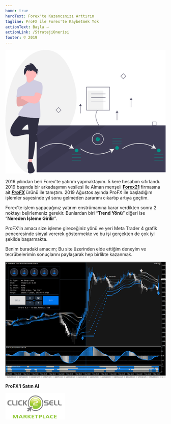 ```yaml
---
home: true
heroText: Forex'te Kazancınızı Arttırın
tagline: ProFX ile Forex'te Kaybetmek Yok
actionText: Başla →
actionLink: /StratejiOnerisi
footer: © 2019 
---
```



![yatırım](./img/investment.svg)

2016 yılından beri Forex'te yatırım yapmaktayım. 5 kere hesabım sıfırlandı. 2019 başında bir arkadaşımın vesilesi ile Alman menşeli  [**Forex21**](http://ahmetmusakosali.forex21pro3.c2strack.com)  firmasına ait [ ***ProFX***](http://ahmetmusakosali.forex21pro3.c2strack.com) ürünü ile tanıştım. 2019 Ağustos ayında ProFX ile başladığım işlemler sayesinde yıl sonu gelmeden zararımı cıkartıp artıya geçtim. 

Forex'te işlem yapacağınız yatırım enstrümanına karar verdikten sonra 2 noktayı belirlemeniz gerekir. Bunlardan biri “**Trend Yönü**” diğeri ise “**Nereden İşleme Girilir**”. 

ProFX'in amacı size işleme gireceğiniz yönü ve yeri Meta Trader 4 grafik penceresinde sinyal vererek göstermekte ve bu işi gerçekten de çok iyi şekilde başarmakta.

Benim buradaki amacım; Bu site üzerinden elde ettiğim deneyim ve tecrübelerimin sonuçlarını paylaşarak hep birlikte kazanmak. 


<p align="center">

![Kazanç Artırma Ekranı örnek](./img/profx-ilk-hali.png "Forex'te başarının sırrı ProFX")

</p>


**ProFX'i Satın Al**

<a href='http://ahmetmusakosali.forex21pro3.c2strack.com'><img src='./img/click2sell.png' border="0" title='ProFX Satın Al' alt='ProFX Satın Al'/></a>

